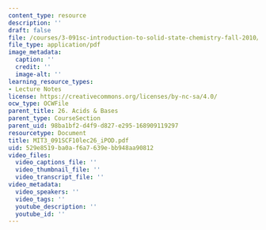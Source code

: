 ```yaml
---
content_type: resource
description: ''
draft: false
file: /courses/3-091sc-introduction-to-solid-state-chemistry-fall-2010/529e8519ba0af6a7639ebb948aa90812_MIT3_091SCF10lec26_iPOD.pdf
file_type: application/pdf
image_metadata:
  caption: ''
  credit: ''
  image-alt: ''
learning_resource_types:
- Lecture Notes
license: https://creativecommons.org/licenses/by-nc-sa/4.0/
ocw_type: OCWFile
parent_title: 26. Acids & Bases
parent_type: CourseSection
parent_uid: 98ba1bf2-d4f9-d827-e295-168909119297
resourcetype: Document
title: MIT3_091SCF10lec26_iPOD.pdf
uid: 529e8519-ba0a-f6a7-639e-bb948aa90812
video_files:
  video_captions_file: ''
  video_thumbnail_file: ''
  video_transcript_file: ''
video_metadata:
  video_speakers: ''
  video_tags: ''
  youtube_description: ''
  youtube_id: ''
---
```

